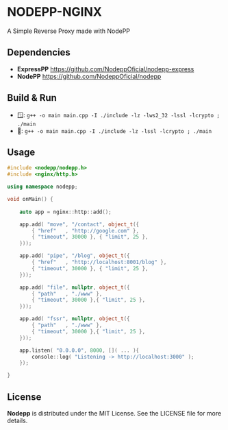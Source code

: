 # NODEPP-NGINX

A Simple Reverse Proxy made with NodePP

## Dependencies
- **ExpressPP** https://github.com/NodeppOficial/nodepp-express
- **NodePP**    https://github.com/NodeppOficial/nodepp

## Build & Run
- 🪟: `g++ -o main main.cpp -I ./include -lz -lws2_32 -lssl -lcrypto ; ./main`
- 🐧: `g++ -o main main.cpp -I ./include -lz -lssl -lcrypto ; ./main`

## Usage

```cpp
#include <nodepp/nodepp.h>
#include <nginx/http.h>

using namespace nodepp;

void onMain() {
    
    auto app = nginx::http::add();

    app.add( "move", "/contact", object_t({
        { "href"   , "http://google.com" },
        { "timeout", 30000 }, { "limit", 25 },
    }));

    app.add( "pipe", "/blog", object_t({
        { "href"   , "http://localhost:8001/blog" },
        { "timeout", 30000 }, { "limit", 25 },
    }));

    app.add( "file", nullptr, object_t({
        { "path"   , "./www" },
        { "timeout", 30000 },{ "limit", 25 },
    }));

    app.add( "fssr", nullptr, object_t({
        { "path"   , "./www" },
        { "timeout", 30000 },{ "limit", 25 },
    }));

    app.listen( "0.0.0.0", 8000, []( ... ){
        console::log( "Listening -> http://localhost:3000" );
    });

}
```

## License

**Nodepp** is distributed under the MIT License. See the LICENSE file for more details.

